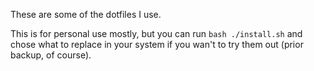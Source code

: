These are some of the dotfiles I use.

This is for personal use mostly, but you can run `bash ./install.sh` and chose what to replace in your system if you wan't to try them out (prior backup, of course).
